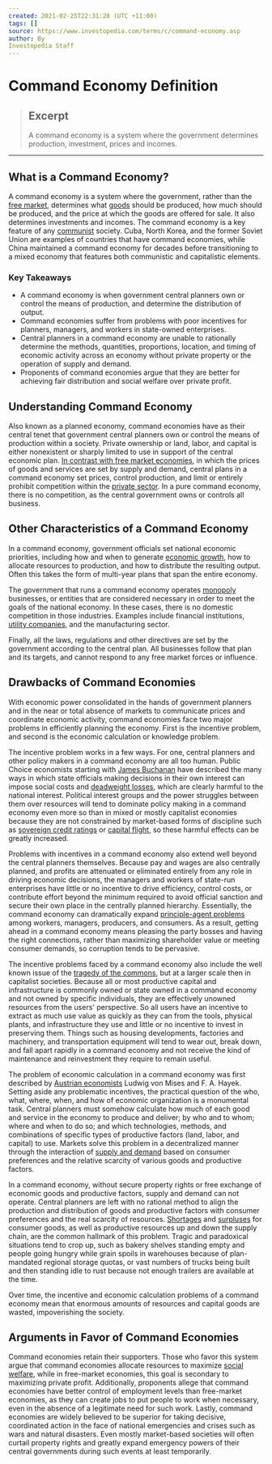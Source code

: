 ```yaml
---
created: 2021-02-25T22:31:28 (UTC +11:00)
tags: []
source: https://www.investopedia.com/terms/c/command-economy.asp
author: By
Investopedia Staff
---
```


# Command Economy Definition

> ## Excerpt
> A command economy is a system where the government determines production, investment, prices and incomes.

---
## What is a Command Economy?

A command economy is a system where the government, rather than the [free market](https://www.investopedia.com/terms/f/freemarket.asp), determines what [goods](https://www.investopedia.com/ask/answers/042115/what-goods-and-services-do-command-economies-produce.asp) should be produced, how much should be produced, and the price at which the goods are offered for sale. It also determines investments and incomes. The command economy is a key feature of any [communist](https://www.investopedia.com/terms/c/communism.asp) society. Cuba, North Korea, and the former Soviet Union are examples of countries that have command economies, while China maintained a command economy for decades before transitioning to a mixed economy that features both communistic and capitalistic elements.

### Key Takeaways

-   A command economy is when government central planners own or control the means of production, and determine the distribution of output.
-   Command economies suffer from problems with poor incentives for planners, managers, and workers in state-owned enterprises.
-   Central planners in a command economy are unable to rationally determine the methods, quantities, proportions, location, and timing of economic activity across an economy without private property or the operation of supply and demand.
-   Proponents of command economies argue that they are better for achieving fair distribution and social welfare over private profit.

## Understanding Command Economy

Also known as a planned economy, command economies have as their central tenet that government central planners own or control the means of production within a society. Private ownership or land, labor, and capital is either nonexistent or sharply limited to use in support of the central economic plan. [In contrast with free market economies](https://www.investopedia.com/ask/answers/100314/whats-difference-between-market-economy-and-command-economy.asp), in which the prices of goods and services are set by supply and demand, central plans in a command economy set prices, control production, and limit or entirely prohibit competition within the [private sector](https://www.investopedia.com/terms/p/private-sector.asp). In a pure command economy, there is no competition, as the central government owns or controls all business.

## Other Characteristics of a Command Economy

In a command economy, government officials set national economic priorities, including how and when to generate [economic growth](https://www.investopedia.com/terms/e/economicgrowth.asp), how to allocate resources to production, and how to distribute the resulting output. Often this takes the form of multi-year plans that span the entire economy.

The government that runs a command economy operates [monopoly](https://www.investopedia.com/terms/m/monopoly.asp) businesses, or entities that are considered necessary in order to meet the goals of the national economy. In these cases, there is no domestic competition in those industries. Examples include financial institutions, [utility companies](https://www.investopedia.com/terms/u/utilities_sector.asp), and the manufacturing sector.

Finally, all the laws, regulations and other directives are set by the government according to the central plan. All businesses follow that plan and its targets, and cannot respond to any free market forces or influence.

## Drawbacks of Command Economies

With economic power consolidated in the hands of government planners and in the near or total absence of markets to communicate prices and coordinate economic activity, command economies face two major problems in efficiently planning the economy. First is the incentive problem, and second is the economic calculation or knowledge problem.

The incentive problem works in a few ways. For one, central planners and other policy makers in a command economy are all too human. Public Choice economists starting with [James Buchanan](https://www.investopedia.com/terms/j/james-m-buchanan-jr.asp) have described the many ways in which state officials making decisions in their own interest can impose social costs and [deadweight losses](https://www.investopedia.com/terms/d/deadweightloss.asp), which are clearly harmful to the national interest. Political interest groups and the power struggles between them over resources will tend to dominate policy making in a command economy even more so than in mixed or mostly capitalist economies because they are not constrained by market-based forms of discipline such as [sovereign credit ratings](https://www.investopedia.com/terms/s/sovereign-credit-rating.asp) or [capital flight](https://www.investopedia.com/terms/c/capitalflight.asp), so these harmful effects can be greatly increased.

Problems with incentives in a command economy also extend well beyond the central planners themselves. Because pay and wages are also centrally planned, and profits are attenuated or eliminated entirely from any role in driving economic decisions, the managers and workers of state-run enterprises have little or no incentive to drive efficiency, control costs, or contribute effort beyond the minimum required to avoid official sanction and secure their own place in the centrally planned hierarchy. Essentially, the command economy can dramatically expand [principle-agent problems](https://www.investopedia.com/terms/p/principal-agent-problem.asp) among workers, managers, producers, and consumers. As a result, getting ahead in a command economy means pleasing the party bosses and having the right connections, rather than maximizing shareholder value or meeting consumer demands, so corruption tends to be pervasive.

The incentive problems faced by a command economy also include the well known issue of the [tragedy of the commons](https://www.investopedia.com/terms/t/tragedy-of-the-commons.asp), but at a larger scale then in capitalist societies. Because all or most productive capital and infrastructure is commonly owned or state owned in a command economy and not owned by specific individuals, they are effectively unowned resources from the users' perspective. So all users have an incentive to extract as much use value as quickly as they can from the tools, physical plants, and infrastructure they use and little or no incentive to invest in preserving them. Things such as housing developments, factories and machinery, and transportation equipment will tend to wear out, break down, and fall apart rapidly in a command economy and not receive the kind of maintenance and reinvestment they require to remain useful.    

The problem of economic calculation in a command economy was first described by [Austrian economists](https://www.investopedia.com/articles/economics/09/austrian-school-of-economics.asp) Ludwig von Mises and F. A. Hayek. Setting aside any problematic incentives, the practical question of the who, what, where, when, and how of economic organization is a monumental task. Central planners must somehow calculate how much of each good and service in the economy to produce and deliver; by who and to whom; where and when to do so; and which technologies, methods, and combinations of specific types of productive factors (land, labor, and capital) to use. Markets solve this problem in a decentralized manner through the interaction of [supply and demand](https://www.investopedia.com/terms/l/law-of-supply-demand.asp) based on consumer preferences and the relative scarcity of various goods and productive factors.

In a command economy, without secure property rights or free exchange of economic goods and productive factors, supply and demand can not operate. Central planners are left with no rational method to align the production and distribution of goods and productive factors with consumer preferences and the real scarcity of resources. [Shortages](https://www.investopedia.com/terms/s/shortage.asp) and [surpluses](https://www.investopedia.com/terms/s/surplus.asp) for consumer goods, as well as productive resources up and down the supply chain, are the common hallmark of this problem. Tragic and paradoxical situations tend to crop up, such as bakery shelves standing empty and people going hungry while grain spoils in warehouses because of plan-mandated regional storage quotas, or vast numbers of trucks being built and then standing idle to rust because not enough trailers are available at the time.

Over time, the incentive and economic calculation problems of a command economy mean that enormous amounts of resources and capital goods are wasted, impoverishing the society.

## Arguments in Favor of Command Economies

Command economies retain their supporters. Those who favor this system argue that command economies allocate resources to maximize [social welfare](https://www.investopedia.com/terms/s/social-welfare-system.asp), while in free-market economies, this goal is secondary to maximizing private profit. Additionally, proponents allege that command economies have better control of employment levels than free-market economies, as they can create jobs to put people to work when necessary, even in the absence of a legitimate need for such work. Lastly, command economies are widely believed to be superior for taking decisive, coordinated action in the face of national emergencies and crises such as wars and natural disasters. Even mostly market-based societies will often curtail property rights and greatly expand emergency powers of their central governments during such events at least temporarily.
